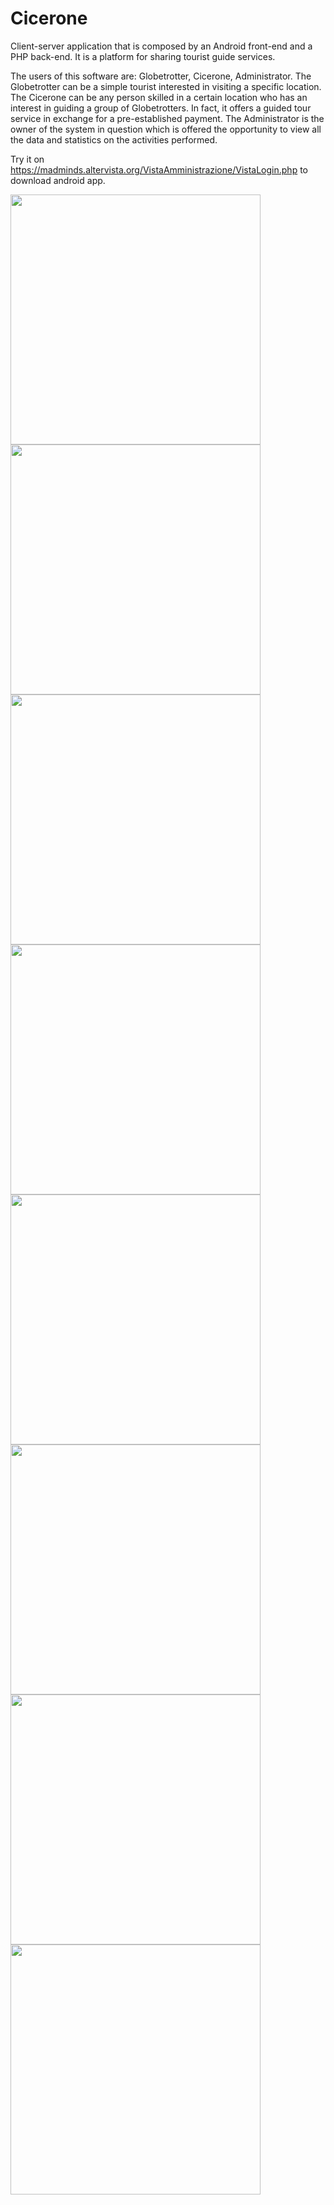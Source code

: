 # Cicerone
Client-server application that is composed by an Android front-end and a PHP back-end. It is a platform for sharing tourist guide services.

The users of this software are: Globetrotter, Cicerone, Administrator. The Globetrotter can be a simple tourist interested in visiting a specific location. The Cicerone can be any person skilled in a certain location who has an interest in guiding a group of Globetrotters. In fact, it offers a guided tour service in exchange for a pre-established payment. The Administrator is the owner of the system in question which is offered the opportunity to view all the data and statistics on the activities performed.

Try it on https://madminds.altervista.org/VistaAmministrazione/VistaLogin.php to download android app.

<img src="https://raw.githubusercontent.com/gmurro/Cicerone/master/Screens/1.jpg" height="400" /> <img src="https://raw.githubusercontent.com/gmurro/Cicerone/master/Screens/2.jpg" height="400" />  <img src="https://raw.githubusercontent.com/gmurro/Cicerone/master/Screens/3.jpg" height="400" />  <img src="https://raw.githubusercontent.com/gmurro/Cicerone/master/Screens/4.jpg" height="400" />  <img src="https://raw.githubusercontent.com/gmurro/Cicerone/master/Screens/5.jpg" height="400" />  <img src="https://raw.githubusercontent.com/gmurro/Cicerone/master/Screens/8.jpg" height="400" />  <img src="https://raw.githubusercontent.com/gmurro/Cicerone/master/Screens/9.jpg" height="400" />  <img src="https://raw.githubusercontent.com/gmurro/Cicerone/master/Screens/10.jpg" height="400" />








